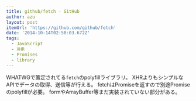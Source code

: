 ```yaml
---
title: github/fetch · GitHub
author: azu
layout: post
itemUrl: 'https://github.com/github/fetch'
date: '2014-10-14T02:50:03.672Z'
tags:
  - JavaScript
  - XHR
  - Promises
  - library
---
```

WHATWGで策定されてる`fetch`のpolyfillライブラリ。 
XHRよりもシンプルなAPIでデータの取得、送信等が行える。
fetchはPromiseを返すので別途Promiseのpolyfillが必要。
formやArrayBuffer等まだ実装されていない部分がある。

